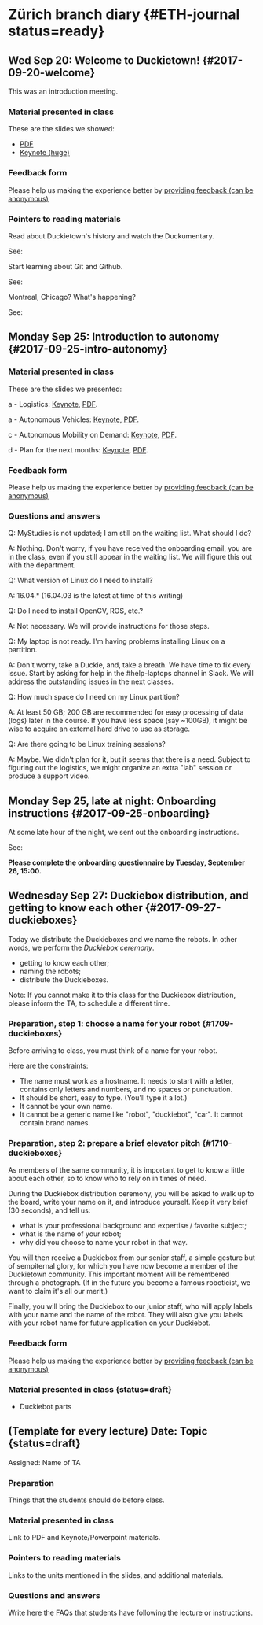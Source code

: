 # Zürich branch diary  {#ETH-journal status=ready}

## Wed Sep 20: Welcome to Duckietown! {#2017-09-20-welcome}

This was an introduction meeting.


### Material presented in class

These are the slides we showed:

- [PDF](https://github.com/duckietown/lectures/raw/master/2_given/2017-09-20-ETHZ-intro_lecture.pdf)
- [Keynote (huge)]( https://github.com/duckietown/lectures/raw/master/2_given/2017-09-20-ETHZ-intro_lecture.key)

### Feedback form

Please help us making the experience better by [providing feedback (can be anonymous)](https://tinyurl.com/y77pbv7n)


### Pointers to reading materials

Read about Duckietown's history and watch the Duckumentary.

See: [](#duckietown-project)

Start learning about Git and Github.

See: [](#git-reference)

Montreal, Chicago? What's happening?

See: [](#fall2017-experience)


## Monday Sep 25: Introduction to autonomy {#2017-09-25-intro-autonomy}


### Material presented in class

These are the slides we presented:

a - Logistics:
<a href="https://github.com/duckietown/lectures/raw/master/2_given/2017-09-25-ETHZ-a-logistics.key">Keynote</a>,
<a href="https://github.com/duckietown/lectures/raw/master/2_given/2017-09-25-ETHZ-a-logistics.pdf">PDF</a>.

a - Autonomous Vehicles:
<a href="https://github.com/duckietown/lectures/raw/master/2_given/2017-09-25-ETHZ-b-autonomous_vehicles.key">Keynote</a>,
<a href="https://github.com/duckietown/lectures/raw/master/2_given/2017-09-25-ETHZ-b-autonomous_vehicles.pdf">PDF</a>.

c - Autonomous Mobility on Demand:
<a href="https://github.com/duckietown/lectures/raw/master/2_given/2017-09-25-ETHZ-c-AMOD_intro.key">Keynote</a>,
<a href="https://github.com/duckietown/lectures/raw/master/2_given/2017-09-25-ETHZ-c-AMOD_intro.pdf">PDF</a>.

d - Plan for the next months:
<a href="https://github.com/duckietown/lectures/raw/master/2_given/2017-09-25-ETHZ-d-the-plan.key">Keynote</a>,
<a href="https://github.com/duckietown/lectures/raw/master/2_given/2017-09-25-ETHZ-d-the-plan.pdf">PDF</a>.


### Feedback form

Please help us making the experience better by [providing feedback (can be anonymous)](https://tinyurl.com/y77pbv7n)

### Questions and answers

Q: MyStudies is not updated; I am still on the waiting list. What should I do?

A: Nothing. Don't worry, if you have received the onboarding email, you are in the class, even if you
still appear in the waiting list. We will figure this out with the department.

Q: What version of Linux do I need to install?

A: 16.04.* (16.04.03 is the latest at time of this writing)

Q: Do I need to install OpenCV, ROS, etc.?

A: Not necessary. We will provide instructions for those steps.

Q: My laptop is not ready. I'm having problems installing Linux on a partition.

A: Don't worry, take a Duckie, and, take a breath. We have time to fix every issue. Start by asking for help in the #help-laptops channel in Slack. We will address the outstanding issues in the next classes.

Q: How much space do I need on my Linux partition?

A: At least 50 GB; 200 GB are recommended for easy processing of data (logs) later in the course. If you have less space (say ~100GB), it might be wise to acquire an external hard drive to use as storage.

Q: Are there going to be Linux training sessions?

A: Maybe. We didn't plan for it, but it seems that there is a need.
Subject to figuring out the logistics, we might organize an extra "lab" session or produce a support video.


## Monday Sep 25, late at night: Onboarding instructions {#2017-09-25-onboarding}


At some late hour of the night, we sent out the onboarding instructions.

See: [](#onboarding-fall2017)

**Please complete the onboarding questionnaire by Tuesday, September 26, 15:00.**



## Wednesday Sep 27: Duckiebox distribution, and getting to know each other {#2017-09-27-duckieboxes}

Today we distribute the Duckieboxes and we name the robots. In other words, we perform the _Duckiebox ceremony_.

- getting to know each other;
- naming the robots;
- distribute the Duckieboxes.

Note: If you cannot make it to this class for the Duckiebox distribution, please inform the TA, to schedule
a different time.

### Preparation, step 1: choose a name for your robot {#1709-duckieboxes}

Before arriving to class, you must think of a name for your robot.

Here are the constraints:

- The name must work as a hostname. It needs to start with a letter, contains only letters and numbers, and no spaces or punctuation.
- It should be short, easy to type. (You'll type it a lot.)
- It cannot be your own name.
- It cannot be a generic name like "robot", "duckiebot", "car". It cannot contain brand names.

### Preparation, step 2: prepare a brief elevator pitch {#1710-duckieboxes}

As members of the same community, it is important to get to know a little about
each other, so to know who to rely on in times of need.

During the Duckiebox distribution ceremony, you will be asked to walk up to the
board, write your name on it, and introduce yourself. Keep it very brief (30
seconds), and tell us:

- what is your professional background and expertise / favorite subject;
- what is the name of your robot;
- why did you choose to name your robot in that way.

You will then receive a Duckiebox from our senior staff, a simple gesture but
of sempiternal glory, for which you have now become a member of the Duckietown
community. This important moment will be remembered through a photograph.
(If in the future you become a famous roboticist, we want to claim it's all our merit.)

Finally, you will bring the Duckiebox to our junior staff, who will apply
labels with your name  and the name of the robot. They will also give you
labels with your robot name for future application on your Duckiebot.

### Feedback form

Please help us making the experience better by [providing feedback (can be anonymous)](https://tinyurl.com/y77pbv7n)


### Material presented in class {status=draft}

- Duckiebot parts




<!-- ### Math Refresher

Do a bit of a refresher on some math basics.

Linear Algebra: [](#linear_algebra)

Probability Basics: [](#probability_basics) -->


<!--
## List of TAs to update this


    Dzenan Lapandic 2-3 25/9-8/10
    Ercan Selçuk 4-5 9/10-22/10
    Khurana Harshit 6-7 23/10-5/11
    Marco Erni 8-9 6/11-19/11
    Miguel de la Iglesia 10-11 20/11-3/12
    Shiying Li/Yang Shaohui 12-13 4/12-end of course -->


##  (Template for every lecture) Date: Topic {status=draft}

Assigned: Name of TA

### Preparation

Things that the students should do before class.

### Material presented in class

Link to PDF and Keynote/Powerpoint materials.

### Pointers to reading materials

Links to the units mentioned in the slides,
and additional materials.

### Questions and answers

Write here the FAQs that students have following the lecture or instructions.
